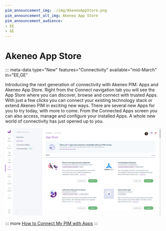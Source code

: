 ```yaml
---
pim_announcement_img: ./img/AkeneoAppStore.png
pim_announcement_alt_img: Akeneo App Store
pim_announcement_audience:
- EE
- GE
---
```


# Akeneo App Store
::: meta-data type="New" features="Connectivity" available="mid-March" in="EE,GE"

Introducing the next generation of connectivity with Akeneo PIM: Apps and Akeneo App Store. Right from the Connect navigation tab you will see the App Store where you can discover, browse and connect with trusted Apps. With just a few clicks you can connect your existing technology stack or extend Akeneo PIM in exciting new ways. There are several new Apps for you to try today, with more to come. From the Connected Apps screen you can also access, manage and configure your installed Apps. A whole new world of connectivity has just opened up to you.

![Akeneo App Store](../img/AkeneoAppStore.png)

::: more
[How to Connect My PIM with Apps](../articles/how-to-connect-my-pim-with-apps.html)
:::

